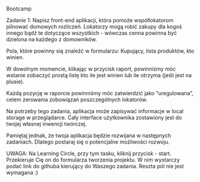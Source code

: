 Bootcamp

Zadanie 1:
Napisz front-end aplikacji, która pomoże współlokatorom pilnować domowych rozliczeń.
Lokatorzy mogą robić zakupy dla kogoś innego bądź te dotyczące wszystkich - wówczas cenna powinna być dzielona na każdego z domowników.

Pola, które powinny się znaleźć w formularzu:
Kupujący,
lista produktów,
kto winien.

W dowolnym momencie, klikając w przycisk raport, powinniśmy móc wstanie zobaczyć
prostą listę kto ile jest winien lub ile otrzyma (jeśli jest na plusie).

Każdą pozycję w raporcie powinniśmy móc zatwierdzić jako “uregulowana”,
celem zerowania zobowiązań poszczególnych lokatorów.

Na potrzeby tego zadania, aplikacja może zapisywać informacje w local storage w
przeglądarce. Cały interface użytkownika zostawiony jest do twojej własnej inwencji twórczej.

Pamiętaj jednak, że twoja aplikacja będzie rozwijana w następnych zadaniach.
Dlatego postaraj się o potencjalne możliwości rozwoju.

UWAGA: Na Learning Circle, przy tym tasku, kliknij przycisk - start.
Przekieruje Cię on do formularza tworzenia projektu. W nim wystarczy podać link do githuba
 kierujący do Waszego zadania. Reszta pól nie jest wymagana :)
